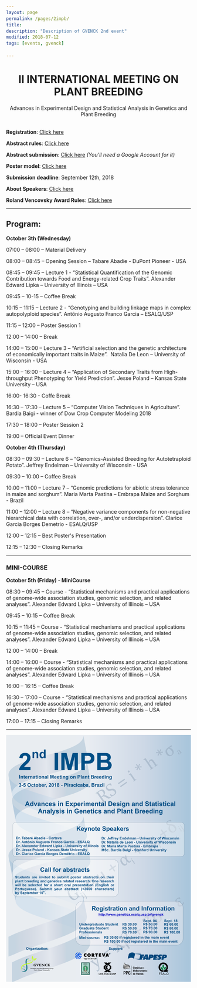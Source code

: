 ```yaml
---
layout: page
permalink: /pages/2impb/
title: 
description: "Description of GVENCK 2nd event"
modified: 2018-07-12
tags: [events, gvenck]

---
```


<center><h1>II INTERNATIONAL MEETING ON PLANT BREEDING</h1>
Advances in Experimental Design and Statistical Analysis in Genetics and Plant Breeding</center>
<br>
  
**Registration**: [Click here](http://fealq.org.br/en/informacoes-do-evento/?id=664)  
  
**Abstract rules**: [Click here](../abstract-rules/)  
  
**Abstract submission**: [Click here](https://goo.gl/forms/ykGr8cQysHgb3Hrw2) _(You'll need a Google Account for it)_  
  
**Poster model**: [Click here](../files/model-poster.pptx)  
  
**Submission deadline**: September 12th, 2018  
  
**About Speakers**: [Click here](../speakers2impb/)  

**Roland Vencovsky Award Rules**: [Click here](../award-rules/)  
  
<center><hr></center>

## Program:

**October 3th (Wednesday)**

07:00 – 08:00 – Material Delivery

08:00 – 08:45 – Opening Session – Tabare Abadie - DuPont Pioneer - USA

08:45 – 09:45 – Lecture 1 - “Statistical Quantification of the Genomic Contribution towards Food and Energy-related Crop Traits”. Alexander Edward Lipka – University of Illinois – USA

09:45 – 10-15 – Coffee Break

10:15 – 11:15 – Lecture 2 - “Genotyping and building linkage maps in complex autopolyploid species”. Antônio Augusto Franco Garcia – ESALQ/USP 

11:15 – 12:00 – Poster Session 1

12:00 – 14:00 – Break

14:00 – 15:00 – Lecture 3 – “Artificial selection and the genetic architecture of economically important traits in Maize”.  Natalia De Leon – University of Wisconsin - USA

15:00 – 16:00 – Lecture 4 – “Application of Secondary Traits from High-throughput Phenotyping for Yield Prediction”. Jesse Poland – Kansas State University – USA

16:00- 16:30 - Coffe Break

16:30 – 17:30 – Lecture 5 – “Computer Vision Techniques in Agriculture”. Bardia Baigi - winner of Dow Crop Computer Modeling 2018

17:30 – 18:00 – Poster Session 2

19:00 – Official Event Dinner

**October 4th (Thursday)**

08:30 – 09:30 – Lecture 6 – “Genomics-Assisted Breeding for Autotetraploid Potato”. Jeffrey Endelman – University of Wisconsin - USA

09:30 – 10:00 – Coffee Break

10:00 – 11:00 – Lecture 7 – “Genomic predictions for abiotic stress tolerance in maize and sorghum”. Maria Marta Pastina – Embrapa Maize and Sorghum - Brazil

11:00 – 12:00 – Lecture 8 – “Negative variance components for non-negative hierarchical data with correlation, over-, and/or underdispersion”. Clarice Garcia Borges Demetrio - ESALQ/USP

12:00 – 12:15 – Best Poster's Presentation

12:15 – 12:30 – Closing Remarks

<center><hr></center>

### MINI-COURSE

**October 5th (Friday) - MiniCourse**

08:30 – 09:45 – Course - “Statistical mechanisms and practical applications of genome-wide association studies, genomic selection, and related analyses”. Alexander Edward Lipka – University of Illinois – USA

09:45 – 10:15 – Coffee Break

10:15 – 11:45 – Course - “Statistical mechanisms and practical applications of genome-wide association studies, genomic selection, and related analyses”. Alexander Edward Lipka – University of Illinois – USA

12:00 – 14:00 – Break

14:00 – 16:00 – Course - “Statistical mechanisms and practical applications of genome-wide association studies, genomic selection, and related analyses”. Alexander Edward Lipka – University of Illinois – USA

16:00 – 16:15 – Coffee Break

16:30 – 17:00 – Course - “Statistical mechanisms and practical applications of genome-wide association studies, genomic selection, and related analyses”. Alexander Edward Lipka – University of Illinois – USA

17:00 – 17:15 – Closing Remarks

<center><hr></center>

![banner](../images/poster_2impb2.png)
